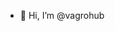 - 👋 Hi, I’m @vagrohub

<!---
vagrohub/vagrohub is a ✨ special ✨ repository because its `README.md` (this file) appears on your GitHub profile.
You can click the Preview link to take a look at your changes.
--->

